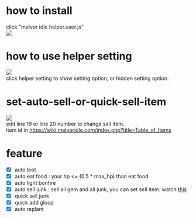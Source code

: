 # how to install  
click "melvor idle helper.user.js"  
![](https://i.imgur.com/JUx8S7T.png)  


# how to use helper setting  
![](https://i.imgur.com/wJdBScd.png)  
click helper setting to show setting option, or hidden setting option.


# set-auto-sell-or-quick-sell-item  
![](https://i.imgur.com/eOc7bG6.png)  
edit line 19 or line 20 number to change sell item.  
item id in https://wiki.melvoridle.com/index.php?title=Table_of_Items  


# feature  

- [x] auto loot
- [x] auto eat food : your hp <= (0.5 * max_hp)  than eat food
- [x] auto light bonfire
- [x] auto sell junk : sell all gem and all junk, you can set sell item. watch [this](#set-auto-sell-or-quick-sell-item)
- [x] quick sell junk
- [x] quick add gloop
- [x] auto replant
